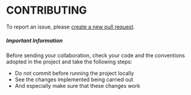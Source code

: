 # **CONTRIBUTING**

To report an issue, please [create a new pull request](https://github.com/miguelsmuller/site-pessoal/pulls).

##### **Important Information**
Before sending your collaboration, check your code and the conventions adopted in the project and take the following steps:

- Do not commit before running the project locally
- See the changes implemented being carried out
- And especially make sure that these changes work
